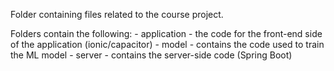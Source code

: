 Folder containing files related to the course project.

Folders contain the following:
	- application - the code for the front-end side of the application (ionic/capacitor)
	- model - contains the code used to train the ML model
	- server - contains the server-side code (Spring Boot)
